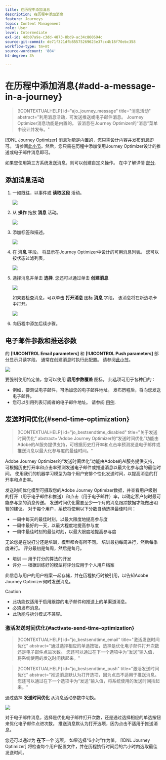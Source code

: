 ```yaml
---
title: 在历程中添加消息
description: 在历程中添加消息
feature: Journeys
topic: Content Management
role: User
level: Intermediate
exl-id: 4db07a9e-c3dd-4873-8bd9-ac34c860694c
source-git-commit: de71f321dfb85575269623e37cc4b18f70ebc358
workflow-type: tm+mt
source-wordcount: '804'
ht-degree: 3%

---
```


# 在历程中添加消息{#add-a-message-in-a-journey}

>[!CONTEXTUALHELP]
>id="ajo_journey_message"
>title="消息活动"
>abstract="利用消息活动，可发送推送或电子邮件消息。 Journey Optimizer消息功能是内置的。 该消息在Journey Optimizer的“消息”菜单中设计并发布。"

[!DNL Journey Optimizer] 消息功能是内置的，您只需设计内容并发布消息即可。 请参阅[此小节](../messages/get-started-content.md)。然后，您只需在历程中添加使用Journey Optimizer设计的推送或电子邮件消息即可。

如果您使用第三方系统发送消息，则可以创建自定义操作。 在中了解详情 [部分](../action/action.md).

## 添加消息活动

1. 一如既往，以事件或 **读取区段** 活动。

   ![](assets/jo-message0.png)

1. 从 **操作** 拖放 **消息** 活动。

   ![](assets/jo-message1.png)

1. 添加标签和描述。

   ![](assets/jo-message2.png)

1. 在 **消息** 字段。 将显示在Journey Optimizer中设计的可用消息列表。 您可以按状态过滤列表。

   ![](assets/jo-message3.png)

1. 选择消息并单击 **选择**. 您还可以通过单击 **创建消息**.

   ![](assets/jo-message4-ter.png)

   如果要检查消息，可以单击 **打开消息** 图标 **消息** 字段。 该消息将在新选项卡中打开。

   ![](assets/jo-message4-bis.png)

1. 向历程中添加后续步骤。

## 电子邮件参数和推送参数

的 **[!UICONTROL Email parameters]** 和 **[!UICONTROL Push parameters]** 部分显示只读字段。 通常在创建消息时执行此配置。 请参阅[此小节](../messages/get-started-content.md)。

![](assets/jo-message4.png)

要强制使用特定值，您可以使用 **启用参数覆盖** 图标。 此选项可用于各种目的：

* 例如，要测试电子邮件，可添加您的电子邮件地址。 发布历程后，将向您发送电子邮件。
* 您可以引用列表订阅者的电子邮件地址。 请参阅 [用例](message-to-subscribers-uc.md).

## 发送时间优化{#send-time-optimization}

>[!CONTEXTUALHELP]
>id="jo_bestsendtime_disabled"
>title="关于发送时间优化"
>abstract="Adobe Journey Optimizer的“发送时间优化”功能由Adobe的AI服务提供支持，可根据历史打开率和点击率预测发送电子邮件或推送消息以最大化参与度的最佳时间。"

Adobe Journey Optimizer的“发送时间优化”功能由Adobe的AI服务提供支持，可根据历史打开率和点击率预测发送电子邮件或推送消息以最大化参与度的最佳时间。 使用我们的机器学习模型为每个用户安排个性化发送时间，以提高消息的打开率和点击率。

发送时间优化模型可摄取您的Adobe Journey Optimizer数据，并查看用户级别的打开（用于电子邮件和推送）和点击（用于电子邮件）率，以确定客户何时最可能参与您的消息传送。 发送时间优化需要至少一个月的消息跟踪数据才能做出明智的建议。 对于每个用户，系统将使用以下分数自动选择最佳时间：

* 一周中每天的最佳时刻，以最大限度地提高参与度
* 一周中最好的一天，以最大程度地提高参与度
* 一周中最佳时刻的最佳时刻，以最大限度地提高参与度

无论您是在说打分还是培训，模型都会有所不同。 培训最初每周进行，然后每季度进行。 评分最初是每周，然后是每月。

* 培训 — 用于打分的算法的开发
* 评分 — 根据训练好的模型将评分应用于个人用户档案

此信息与用户的用户档案一起存储，并在历程执行时被引用，以告知Adobe Journey Optimizer何时发送消息。

>[!CAUTION]
>
>* 此功能仅适用于启用跟踪的电子邮件和推送上的单渠道消息。
>* 必须发布消息。
>* 此功能与拆分模式不兼容。


### 激活发送时间优化{#activate-send-time-optimization}

>[!CONTEXTUALHELP]
>id="jo_bestsendtime_email"
>title="激活发送时间优化"
>abstract="通过选择相应的单选按钮，选择是优化电子邮件打开次数还是电子邮件点进次数。 您还可以通过在下一个选项中为“发送”输入值，将系统使用的发送时间括起来。"

>[!CONTEXTUALHELP]
>id="jo_bestsendtime_push"
>title="激活发送时间优化"
>abstract="推送消息默认为打开选项，因为点击不适用于推送消息。 您还可以通过在下一个选项中为“发送”输入值，将系统使用的发送时间括起来。"

通过选择 **发送时间优化** 从消息活动参数中切换。

![](assets/jo-message5.png)

对于电子邮件消息，选择是优化电子邮件打开次数，还是通过选择相应的单选按钮来优化电子邮件点进次数。 推送消息默认为打开选项，因为点击不适用于推送消息。

您还可以通过为 **在下一个** 选项。 如果选择“6小时”作为值， [!DNL Journey Optimizer] 将检查每个用户配置文件，并在历程执行时间后的六小时内选取最佳发送时间。
